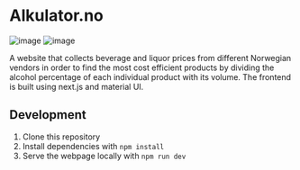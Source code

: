 # Alkulator.no

![image](https://img.shields.io/badge/Material%20UI-007FFF?style=for-the-badge&logo=mui&logoColor=white)
![image](https://img.shields.io/badge/next.js-000000?style=for-the-badge&logo=nextdotjs&logoColor=white)

A website that collects beverage and liquor prices from different Norwegian vendors in order to find the most cost efficient products by dividing the alcohol percentage of each individual product with its volume. The frontend is built using next.js and material UI.

## Development

1. Clone this repository
2. Install dependencies with `npm install`
3. Serve the webpage locally with `npm run dev`
